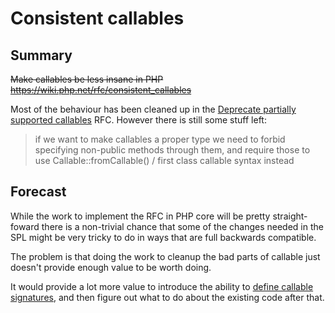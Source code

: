 # Consistent callables

## Summary 

~~Make callables be less insane in PHP https://wiki.php.net/rfc/consistent_callables~~

Most of the behaviour has been cleaned up in the [Deprecate partially supported callables](https://wiki.php.net/rfc/deprecate_partially_supported_callables) RFC. However there is still some stuff left:

> if we want to make callables a proper type we need to forbid specifying
> non-public methods through them, and require those to use
> Callable::fromCallable() / first class callable syntax instead

## Forecast

While the work to implement the RFC in PHP core will be pretty straight-foward there is a non-trivial chance that some of the changes needed in the SPL might be very tricky to do in ways that are full backwards compatible.

The problem is that doing the work to cleanup the bad parts of callable just doesn't provide enough value to be worth doing.

It would provide a lot more value to introduce the ability to [define callable signatures](https://github.com/Danack/RfcCodex/blob/master/typedef_callables.md), and then figure out what to do about the existing code after that.

